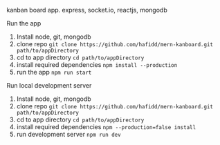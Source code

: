 kanban board app. express, socket.io, reactjs, mongodb

Run the app
1. Install node, git, mongodb
2. clone repo `git clone https://github.com/hafidd/mern-kanboard.git path/to/appDirectory`
3. cd to app directory `cd path/to/appDirectory`
4. install required dependencies `npm install --production`
5. run the app `npm run start`

Run local development server
1. Install node, git, mongodb
2. clone repo `git clone https://github.com/hafidd/mern-kanboard.git path/to/appDirectory`
3. cd to app directory `cd path/to/appDirectory`
4. install required dependencies `npm --production=false install`
5. run development server `npm run dev`